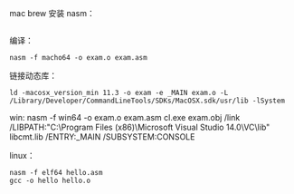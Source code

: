 mac brew 安装 nasm：

```command

```

编译：

```command
nasm -f macho64 -o exam.o exam.asm
```



链接动态库：
```command
ld -macosx_version_min 11.3 -o exam -e _MAIN exam.o -L /Library/Developer/CommandLineTools/SDKs/MacOSX.sdk/usr/lib -lSystem
```

win:
nasm -f win64 -o exam.o exam.asm
 cl.exe exam.obj /link /LIBPATH:"C:\Program Files (x86)\Microsoft Visual Studio 14.0\VC\lib" libcmt.lib /ENTRY:_MAIN /SUBSYSTEM:CONSOLE



linux：

```shell
nasm -f elf64 hello.asm
gcc -o hello hello.o
```

